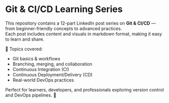 # Git & CI/CD Learning Series  

This repository contains a 12-part LinkedIn post series on **Git & CI/CD** — from beginner-friendly concepts to advanced practices.  
Each post includes content and visuals in markdown format, making it easy to learn and share.  

📌 Topics covered:  
- Git basics & workflows  
- Branching, merging, and collaboration  
- Continuous Integration (CI)  
- Continuous Deployment/Delivery (CD)  
- Real-world DevOps practices  

Perfect for learners, developers, and professionals exploring version control and DevOps pipelines. 🚀
